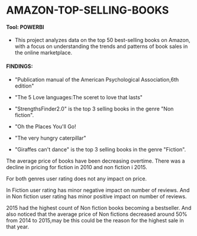 # AMAZON-TOP-SELLING-BOOKS

#### Tool: POWERBI

* This project analyzes data on the top 50 best-selling books on Amazon, with a focus on understanding the trends and patterns of book sales in the online marketplace.

#### FINDINGS:

 * "Publication manual of the American Psychological Association,6th edition" 

 * "The 5 Love languages:The sceret to love that lasts" 

 * "StrengthsFinder2.0"  is the top 3 selling books in the genre "Non fiction".

 * "Oh the Places You'll Go!

 * "The very hungry caterpillar"

 * "Giraffes can't dance" is the top 3 selling books in the genre "Fiction".

The average price of books have been decreasing overtime. There was a decline in pricing for fiction in 2010 and non fiction i 2015.

For both genres user rating does not any impact on price.

In Fiction user rating has minor negative impact on number of reviews. And in Non fiction user rating has minor positive impact on number of reviews.

2015 had the highest count of Non fiction books becoming a bestseller. And also noticed that the average price of Non fictions decreased around 50% from 2014 to 2015,may be this could be the reason for the highest sale in that year.

